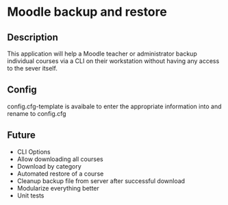 # Moodle backup and restore

## Description

This application will help a Moodle teacher or administrator backup individual courses via a CLI on their workstation without having any access to the sever itself.

## Config

config.cfg-template is avaibale to enter the appropriate information into and rename to config.cfg

## Future

- CLI Options
- Allow downloading all courses
- Download by category
- Automated restore of a course
- Cleanup backup file from server after successful download
- Modularize everything better
- Unit tests